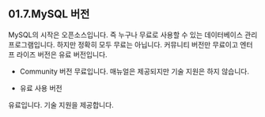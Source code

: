 ## 01.7.MySQL 버전 
MySQL의 시작은 오픈소스입니다. 즉 누구나 무료로 사용할 수 있는 데이터베이스 관리 프로그램입니다. 하지만 정확히 모두 무료는 아닙니다. 커뮤니티 버전만 무료이고 엔터프 라이즈 버전은 유료 버전입니다. 

* Community 버전 
무료입니다. 매뉴얼은 제공되지만 기술 지원은 하지 않습니다. 

* 유료 사용 버전 

유료입니다. 기술 지원을 제공합니다. 